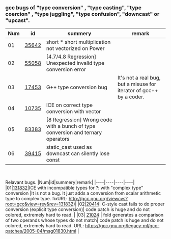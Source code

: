### gcc bugs of "type conversion" , "type casting", "type coercion" , "type juggling", "type confusion", "downcast" or "upcast".

|Num|id|summery|remark|
|----|----|----|----|
|01|[35642](https://gcc.gnu.org/bugzilla/show_bug.cgi?id=35642) | short * short multiplication not vectorized on Power | |
|02|[55058](https://gcc.gnu.org/bugzilla/show_bug.cgi?id=55058) | [4.7/4.8 Regression] Unexpected invalid type conversion error | |
|03|[17453](https://gcc.gnu.org/bugzilla/show_bug.cgi?id=17453) | G++ type conversion bug | It's not a real bug, but a misuse for iterator of gcc++ by a coder. |
|04|[10735](https://gcc.gnu.org/bugzilla/show_bug.cgi?id=10735) | ICE on correct type conversion with vector| |
|05|[83383](https://gcc.gnu.org/bugzilla/show_bug.cgi?id=83383) | [8 Regression] Wrong code with a bunch of type conversion and ternary operators | |
|06|[39415](https://gcc.gnu.org/bugzilla/show_bug.cgi?id=39415) |static_cast used as downcast can silently lose const | | 




&nbsp;
&nbsp;
&nbsp;
&nbsp;

Relavant bugs.
|Num|id|summery|remark|
|----|----|----|----|
|01|[131832](https://gcc.gnu.org/bugzilla/show_bug.cgi?id=31780)|ICE with incompatible types for ?: with "complex type" conversion |It is not a bug. It just adds a conversion from scalar arithmetic type to complex type. fixURL: http://gcc.gnu.org/viewcvs?root=gcc&view=rev&rev=131832)|
|02|[20414](https://gcc.gnu.org/bugzilla/show_bug.cgi?id=20414)| C-style cast fails to do proper conversion (explicit type conversion)| code patch is huge and do not colored, extremely hard to read. | 
|03| [21024](https://gcc.gnu.org/bugzilla/show_bug.cgi?id=21024) | fold generates a comparison of two operands whose types do not match| code patch is huge and do not colored, extremely hard to read. URL: https://gcc.gnu.org/legacy-ml/gcc-patches/2005-04/msg01830.html |

